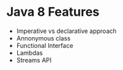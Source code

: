 # Java 8 Features
- Imperative vs declarative approach
- Annonymous class 
- Functional Interface
- Lambdas
- Streams API
